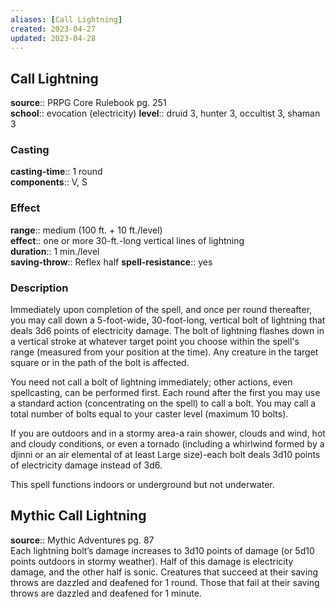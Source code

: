 ```yaml
---
aliases: [Call Lightning]
created: 2023-04-27
updated: 2023-04-28
---
```


## Call Lightning

**source**:: PRPG Core Rulebook pg. 251  
**school**:: evocation (electricity)
**level**:: druid 3, hunter 3, occultist 3, shaman 3

### Casting

**casting-time**:: 1 round  
**components**:: V, S

### Effect

**range**:: medium (100 ft. + 10 ft./level)  
**effect**:: one or more 30-ft.-long vertical lines of lightning  
**duration**:: 1 min./level  
**saving-throw**:: Reflex half
**spell-resistance**:: yes

### Description

Immediately upon completion of the spell, and once per round thereafter, you may call down a 5-foot-wide, 30-foot-long, vertical bolt of lightning that deals 3d6 points of electricity damage. The bolt of lightning flashes down in a vertical stroke at whatever target point you choose within the spell's range (measured from your position at the time). Any creature in the target square or in the path of the bolt is affected.  
  
You need not call a bolt of lightning immediately; other actions, even spellcasting, can be performed first. Each round after the first you may use a standard action (concentrating on the spell) to call a bolt. You may call a total number of bolts equal to your caster level (maximum 10 bolts).  
  
If you are outdoors and in a stormy area-a rain shower, clouds and wind, hot and cloudy conditions, or even a tornado (including a whirlwind formed by a djinni or an air elemental of at least Large size)-each bolt deals 3d10 points of electricity damage instead of 3d6.  
  
This spell functions indoors or underground but not underwater.

## Mythic Call Lightning

**source**:: Mythic Adventures pg. 87  
Each lightning bolt’s damage increases to 3d10 points of damage (or 5d10 points outdoors in stormy weather). Half of this damage is electricity damage, and the other half is sonic. Creatures that succeed at their saving throws are dazzled and deafened for 1 round. Those that fail at their saving throws are dazzled and deafened for 1 minute.
